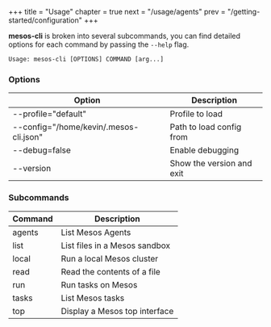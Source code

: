 +++
title = "Usage"
chapter = true
next = "/usage/agents"
prev = "/getting-started/configuration"
+++

**mesos-cli** is broken into several subcommands, you can find detailed options for each command by passing the `--help` flag.


    Usage: mesos-cli [OPTIONS] COMMAND [arg...]

### Options

Option                                | Description
--------------------------------------| --------------------------
--profile="default"                   |  Profile to load
--config="/home/kevin/.mesos-cli.json"|  Path to load config from
--debug=false                         |  Enable debugging
--version                             |  Show the version and exit

### Subcommands
Command| Description
------| --------------
agents| List Mesos Agents
list  | List files in a Mesos sandbox
local | Run a local Mesos cluster
read  | Read the contents of a file
run   | Run tasks on Mesos
tasks | List Mesos tasks
top   | Display a Mesos top interface


